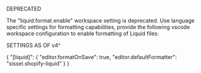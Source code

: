 DEPRECATED

The "liquid.format.enable" workspace setting is deprecated. Use language specific settings for formatting capabilities, provide the following vscode workspace configuration to enable formatting of Liquid files:

SETTINGS AS OF v4^

{
  "[liquid]": {
    "editor.formatOnSave": true,
    "editor.defaultFormatter": "sissel.shopify-liquid"
  }
}
